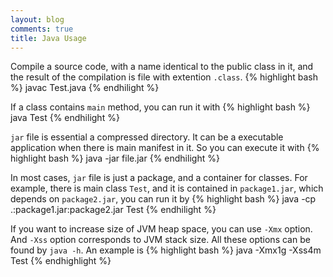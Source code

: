 ```yaml
---
layout: blog
comments: true
title: Java Usage
---
```


Compile a source code, with a name identical to the public class in it, and the result of the compilation is file with extention `.class`.
{% highlight bash %}
javac Test.java
{% endhilight %}

If a class contains `main` method, you can run it with
{% highlight bash %}
java Test
{% endhilight %}

`jar` file is essential a compressed directory. It can be a executable application when there is main manifest in it. So you can execute it with
{% highlight bash %}
java -jar file.jar
{% endhilight %}

In most cases, `jar` file is just a package, and a container for classes. For example, there is main class `Test`, and it is contained in `package1.jar`, which depends on `package2.jar`, you can run it by
{% highlight bash %}
java -cp .:package1.jar:package2.jar Test
{% endhilight %}

If you want to increase size of JVM heap space, you can use `-Xmx` option. And `-Xss` option corresponds to JVM stack size. All these options can be found by `java -h`. An example is 
{% highlight bash %}
java -Xmx1g -Xss4m Test
{% endhighlight %}


